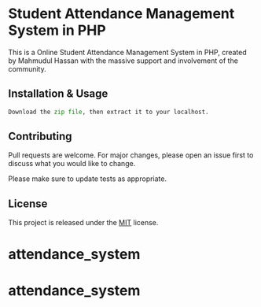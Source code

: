 # Student Attendance Management System in PHP

This is a Online Student Attendance Management System in PHP, created by Mahmudul Hassan with the massive support and involvement of the community.

## Installation & Usage

```python
Download the zip file, then extract it to your localhost.
```

## Contributing
Pull requests are welcome. For major changes, please open an issue first to discuss what you would like to change.

Please make sure to update tests as appropriate.

## License
This project is released under the [MIT](https://choosealicense.com/licenses/mit/) license.
# attendance_system
# attendance_system
